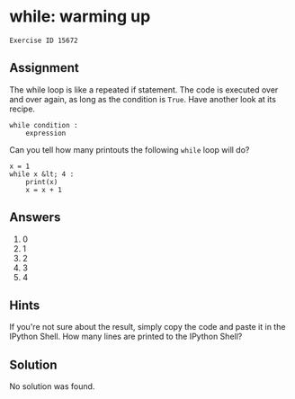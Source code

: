 
#  while: warming up

```
Exercise ID 15672
```

##  Assignment 

The while loop is like a repeated if statement. The code is executed over and over again, as long as the condition is `True`. Have another look at its recipe.

```
while condition :
    expression

```

Can you tell how many printouts the following `while` loop will do?

```
x = 1
while x &lt; 4 :
    print(x)
    x = x + 1

```

##  Answers 
1. 0
1. 1
1. 2
1. 3
1. 4


##  Hints 

If you're not sure about the result, simply copy the code and paste it in the IPython Shell. How many lines are printed to the IPython Shell?



##  Solution 

No solution was found.


